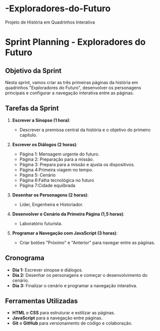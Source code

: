 # -Exploradores-do-Futuro
Projeto de História em Quadrinhos Interativa 
# Sprint Planning - Exploradores do Futuro

## Objetivo da Sprint
Nesta sprint, vamos criar as três primeiras páginas da história em quadrinhos "Exploradores do Futuro", desenvolver os personagens principais e configurar a navegação interativa entre as páginas.

## Tarefas da Sprint
1. **Escrever a Sinopse (1 hora)**:
   - Descrever a premissa central da história e o objetivo do primeiro capítulo.

2. **Escrever os Diálogos (2 horas)**:
   - Página 1: Mensagem urgente do futuro.
   - Página 2: Preparação para a missão.
   - Página 3: Prepara para a missão e ajusta os dispositivos.
   - Página 4:Primeira viagem no tempo.
   - Página 5: Cenário
   - Página 6:Falha tecnológica no futuro
   - Página 7:Cidade equiíbrada

3. **Desenhar os Personagens (2 horas)**:
   - Líder, Engenheira e Historiador.

4. **Desenvolver o Cenário da Primeira Página (1,5 horas)**:
   - Laboratório futurista.

5. **Programar a Navegação com JavaScript (3 horas)**:
   - Criar botões "Próximo" e "Anterior" para navegar entre as páginas.

## Cronograma
- **Dia 1:** Escrever sinopse e diálogos.
- **Dia 2:** Desenhar os personagens e começar o desenvolvimento do cenário.
- **Dia 3:** Finalizar o cenário e programar a navegação interativa.

## Ferramentas Utilizadas
- **HTML** e **CSS** para estruturar e estilizar as páginas.
- **JavaScript** para a navegação entre páginas.
- **Git** e **GitHub** para versionamento de código e colaboração.
